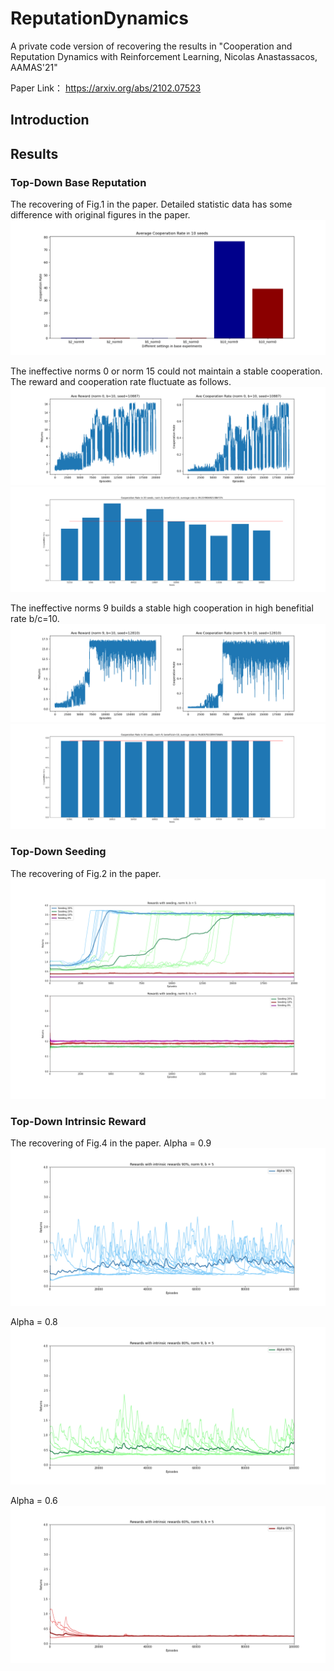 # ReputationDynamics
A private code version of recovering the results in "Cooperation and Reputation Dynamics with Reinforcement Learning, Nicolas Anastassacos, AAMAS'21" 

Paper Link： https://arxiv.org/abs/2102.07523

## Introduction



## Results
### Top-Down Base Reputation
The recovering of Fig.1 in the paper. Detailed statistic data has some difference with original figures in the paper.
 <br/><img src='/results/base/Average_cooperation_rate_in_b_2_5_10.png'>


The ineffective norms 0 or norm 15 could not maintain a stable cooperation. The reward and cooperation rate fluctuate as follows.
 <br/><img src='/results/base/norm0_b10/norm0_b10_seed10887_Results_epi20000.png'>
 <br/><img src='/results/base/norm0_b10/norm0_b10_Rate_20seeds_epi20000.png'>

The ineffective norms 9 builds a stable high cooperation in high benefitial rate b/c=10. 
 <br/><img src='/results/base/norm9_b10/norm9_b10_seed12810_Results_epi20000.png'>
 <br/><img src='/results/base/norm9_b10/norm9_b10_Rate_20seeds_epi20000.png'>

### Top-Down Seeding
The recovering of Fig.2 in the paper. 
 <br/><img src='/results/seeding/seeding_agents_to_promote_cooperation.png'>
 

### Top-Down Intrinsic Reward
The recovering of Fig.4 in the paper. 
Alpha = 0.9
 <br/><img src='/results/intrinsic/alpha90_b5_norm9.png'>

Alpha = 0.8
 <br/><img src='/results/intrinsic/alpha80_b5_norm9.png'>

 Alpha = 0.6
 <br/><img src='/results/intrinsic/alpha60_b5_norm9.png'>
 
